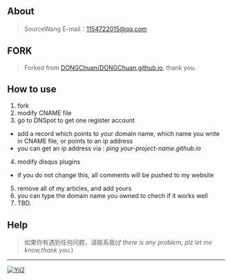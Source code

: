## About

> SourceWang E-mail：1154722015@qq.com  

## FORK

> Forked from [DONGChuan/DONGChuan.github.io](https://github.com/DONGChuan/DONGChuan.github.io "DONGChuan's Personal Blog"), thank you.

## How to use

1. fork
2. modify CNAME file
3. go to DNSpot to get one register account
 * add a record which points to your domain name, which name you write in CNAME file, or points to an ip address
 * you can get an ip address via : *ping your-project-name.github.io*
4. modify disqus plugins
 * if you do not change this, all comments will be pushed to my website
5. remove all of my articles, and add yours
6. you can type the domain name you owned to chech if it works well
7. TBD.

## Help

> 如果你有遇到任何问题，请联系我(*if there is any problem, plz let me know,thank you.*)


------
[![Yii2](https://img.shields.io/badge/Powered_by-Yii_Framework-green.svg?style=flat)](http://www.yiiframework.com/ "http://www.yiiframework.com/")
